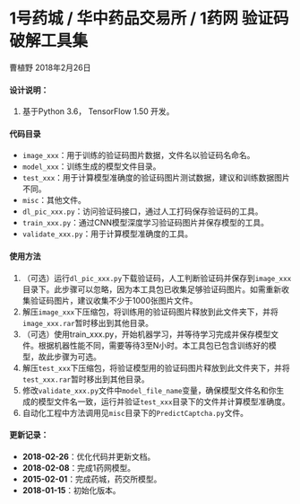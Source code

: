 # 1号药城 / 华中药品交易所 / 1药网 验证码破解工具集 #

曹植野 2018年2月26日

#### 设计说明： ####
1. 基于Python 3.6， TensorFlow 1.50 开发。

#### 代码目录 ####
- `image_xxx`：用于训练的验证码图片数据，文件名以验证码名命名。
- `model_xxx`：训练生成的模型文件目录。
- `test_xxx`：用于计算模型准确度的验证码图片测试数据，建议和训练数据图片不同。
- `misc`：其他文件。
- `dl_pic_xxx.py`：访问验证码接口，通过人工打码保存验证码的工具。
- `train_xxx.py`：通过CNN模型深度学习验证码图片并保存模型的工具。
- `validate_xxx.py`：用于计算模型准确度的工具。

#### 使用方法 ####
1. （可选）运行`dl_pic_xxx.py`下载验证码，人工判断验证码并保存到`image_xxx`目录下。此步骤可以忽略，因为本工具包已收集足够验证码图片。如需重新收集验证码图片，建议收集不少于1000张图片文件。
2. 解压`image_xxx`下压缩包，将训练用的验证码图片释放到此文件夹下，并将`image_xxx.rar`暂时移出到其他目录。
3. （可选）使用train_xxx.py，开始机器学习，并等待学习完成并保存模型文件。根据机器性能不同，需要等待3至N小时。本工具包已包含训练好的模型，故此步骤为可选。
4. 解压`test_xxx`下压缩包，将验证模型用的验证码图片释放到此文件夹下，并将`test_xxx.rar`暂时移出到其他目录。
5. 修改`validate_xxx.py`文件中`model_file_name`变量，确保模型文件名和你生成的模型文件名一致，运行并验证`test_xxx`目录下的文件并计算模型准确度。
6. 自动化工程中方法调用见`misc`目录下的`PredictCaptcha.py`文件。

#### 更新记录： ####

- **2018-02-26**：优化代码并更新文档。
- **2018-02-08**：完成1药网模型。
- **2015-02-01**：完成药城，药交所模型。
- **2018-01-15**：初始化版本。

